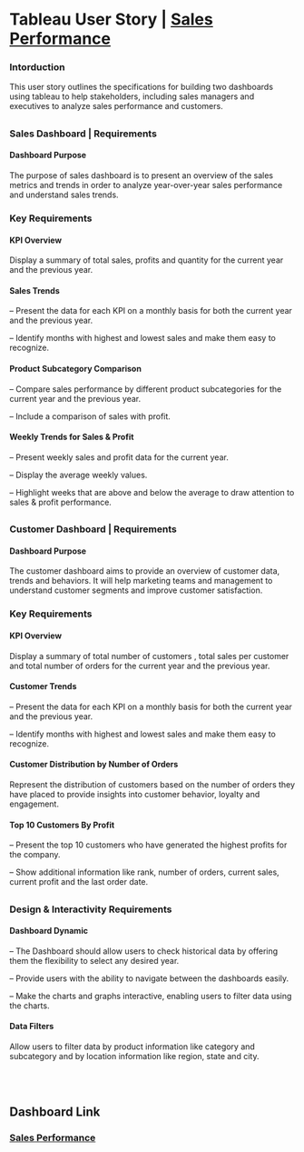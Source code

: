 # Tableau User Story | [Sales Performance](https://public.tableau.com/views/Tableau_SalesDashboard/SalesDashboard?:language=en-US&publish=yes&:sid=&:display_count=n&:origin=viz_share_link)

### Intorduction

This user story outlines the specifications for building two dashboards using tableau to help stakeholders, including sales managers and executives to analyze sales performance and customers. 
##
### Sales Dashboard | Requirements
#### Dashboard Purpose

The purpose of sales dashboard is to present an overview of the sales metrics and trends in order to analyze year-over-year sales performance and understand sales trends.

### Key Requirements

#### KPI Overview

Display a summary of total sales, profits and quantity for the current year and the previous year.

#### Sales Trends
 – Present the data for each KPI on a monthly basis for both the current year and the previous year.

 – Identify months with highest and lowest sales and make them easy to recognize.

#### Product Subcategory Comparison
 – Compare sales performance by different product subcategories for the current year and the previous year.

 – Include a comparison of sales with profit.

#### Weekly Trends for Sales & Profit
 – Present weekly sales and profit data for the current year.

 – Display the average weekly values.

 – Highlight weeks that are above and below the average to draw attention to sales & profit performance.
##
### Customer Dashboard | Requirements

#### Dashboard Purpose

The customer dashboard aims to provide an overview of customer data, trends and behaviors. It will help marketing teams and management to understand customer segments and improve customer satisfaction.

### Key Requirements

#### KPI Overview

Display a summary of total number of customers , total sales per customer and total number of orders for the current year and the previous year.

#### Customer Trends
 – Present the data for each KPI on a monthly basis for both the current year and the previous year.

 – Identify months with highest and lowest sales and make them easy to recognize.

#### Customer Distribution by Number of Orders
Represent the distribution of customers based on the number of orders they have placed to provide insights into customer behavior, loyalty and engagement.

#### Top 10 Customers By Profit
 – Present the top 10 customers who have generated the highest profits for the company.

 – Show additional information like rank, number of orders, current sales, current profit and the last order date.
##
### Design & Interactivity Requirements

#### Dashboard Dynamic
 – The Dashboard should allow users to check historical data by offering them the flexibility to select any desired year.

 – Provide users with the ability to navigate between the dashboards easily.

 – Make the charts and graphs interactive, enabling users to filter data using the charts.

#### Data Filters
Allow users to filter data by product information like category and subcategory and by location information like region, state and city.

<br></br>

## Dashboard Link
### [Sales Performance](https://public.tableau.com/views/Tableau_SalesDashboard/SalesDashboard?:language=en-US&publish=yes&:sid=&:display_count=n&:origin=viz_share_link)
